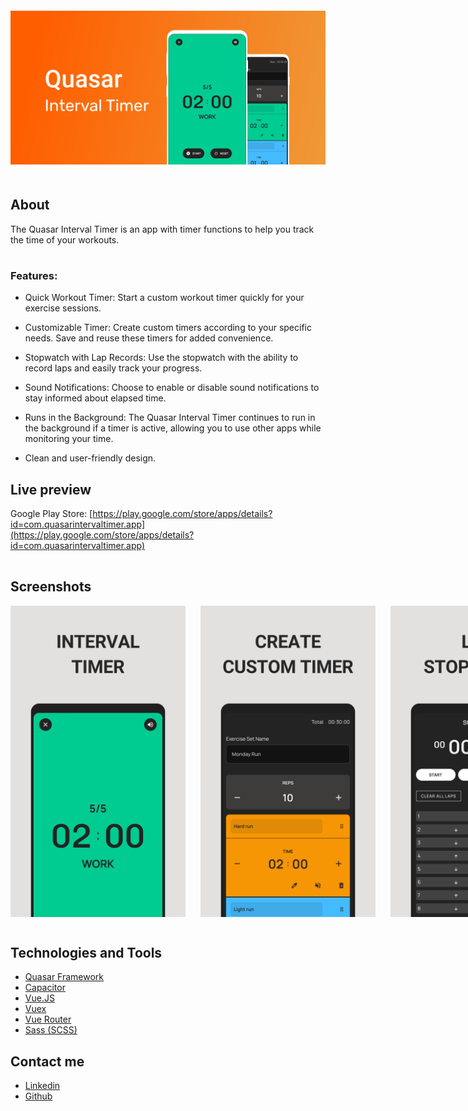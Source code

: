 <div style="padding-top: 20px; padding-bottom: 20px;">
  <img style="margin-right:16px" src="./assets/quasar-interval-timer-feature-graphic.png">
</div>

<h2 style="border-bottom:none;">About</h2>

<p style="padding-bottom: 16px;">
The Quasar Interval Timer is an app with timer functions to help you track the time of your workouts.
</p>

<div>
<h3>Features:</h3>

- Quick Workout Timer: Start a custom workout timer quickly for your exercise sessions.

- Customizable Timer: Create custom timers according to your specific needs. Save and reuse these timers for added convenience.

- Stopwatch with Lap Records: Use the stopwatch with the ability to record laps and easily track your progress.

- Sound Notifications: Choose to enable or disable sound notifications to stay informed about elapsed time.

- Runs in the Background: The Quasar Interval Timer continues to run in the background if a timer is active, allowing you to use other apps while monitoring your time.

- Clean and user-friendly design.
</div>

<h2 style="border-bottom:none;">Live preview</h2>

Google Play Store: [https://play.google.com/store/apps/details?id=com.quasarintervaltimer.app](https://play.google.com/store/apps/details?id=com.quasarintervaltimer.app)

<h2 style="border-bottom:none; padding-top: 16px;">Screenshots</h2>

<div style="display: flex; gap: 8px;">
<img style="margin-bottom:16px; margin-right: 16px; width: 280px;" src="./assets/quasar-interval-timer-smartphone-1.png">

<img style="margin-bottom:16px; margin-right: 16px; width: 280px;" src="./assets/quasar-interval-timer-smartphone-2.png">

<img style="margin-bottom:16px; margin-right: 16px; width: 280px;" src="./assets/quasar-interval-timer-smartphone-3.png">

<img style="margin-bottom:16px; margin-right: 16px; width: 280px;" src="./assets/quasar-interval-timer-smartphone-4.png">

<img style="margin-bottom:16px; margin-right: 16px; width: 280px;" src="./assets/quasar-interval-timer-smartphone-5.png">
</div>

<h2 style="border-bottom:none;">Technologies and Tools</h2>

- [Quasar Framework](https://quasar.dev/)
- [Capacitor](https://capacitorjs.com/)
- [Vue.JS](https://vuejs.org/)
- [Vuex](https://vuex.vuejs.org/)
- [Vue Router](https://router.vuejs.org/)
- [Sass (SCSS)](https://sass-lang.com/)

<h2>Contact me</h2>

- [Linkedin](https://www.linkedin.com/in/gregorydom/)
- [Github](https://github.com/gregdom)
